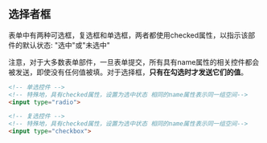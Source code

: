 
## 选择者框
表单中有两种可选框，复选框和单选框，两者都使用checked属性，以指示该部件的默认状态: "选中"或"未选中"

注意，对于大多数表单部件，一旦表单提交，所有具有name属性的相关控件都会被发送，即使没有任何值被填。对于选择框，**只有在勾选时才发送它们的值**。

```html
<!-- 单选控件 -->
<!-- 特殊地，具有checked属性，设置为选中状态 相同的name属性表示同一组空间-->
<input type="radio">

<!-- 复选控件 -->
<!-- 特殊地，具有checked属性，设置为选中状态 相同的name属性表示同一组空间-->
<input type="checkbox">

```